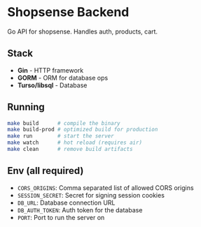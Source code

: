 # Shopsense Backend

Go API for shopsense. Handles auth, products, cart.

## Stack
- **Gin** - HTTP framework
- **GORM** - ORM for database ops
- **Turso/libsql** - Database

## Running

```bash
make build      # compile the binary
make build-prod # optimized build for production
make run        # start the server
make watch      # hot reload (requires air)
make clean      # remove build artifacts
```

## Env (all required)
- `CORS_ORIGINS`: Comma separated list of allowed CORS origins
- `SESSION_SECRET`: Secret for signing session cookies
- `DB_URL`: Database connection URL
- `DB_AUTH_TOKEN`: Auth token for the database
- `PORT`: Port to run the server on
